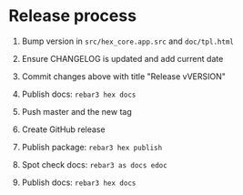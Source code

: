 # Release process

1. Bump version in `src/hex_core.app.src` and `doc/tpl.html`

2. Ensure CHANGELOG is updated and add current date

3. Commit changes above with title "Release vVERSION"

4. Publish docs: `rebar3 hex docs`

5. Push master and the new tag

6. Create GitHub release

7. Publish package: `rebar3 hex publish`

8. Spot check docs: `rebar3 as docs edoc`

9. Publish docs: `rebar3 hex docs`
